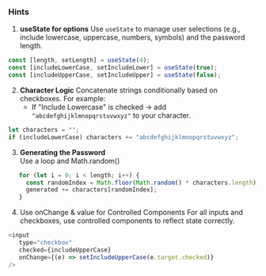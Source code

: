 ### Hints

1. **useState for options**
Use `useState` to manage user selections (e.g., include lowercase, uppercase, numbers, symbols) and the password length.
```js
const [length, setLength] = useState(4);
const [includeLowerCase, setIncludeLower] = useState(true);
const [includeUpperCase, setIncludeUpper] = useState(false);
```

2. **Character Logic**
Concatenate strings conditionally based on checkboxes. 
For example:
   - If "Include Lowercase" is checked → add `"abcdefghijklmnopqrstuvwxyz"` to your character.
```js
let characters = "";
if (includeLowerCase) characters += "abcdefghijklmnopqrstuvwxyz";
```

3. **Generating the Password**  
   Use a loop and Math.random()
```js
   for (let i = 0; i < length; i++) {
     const randomIndex = Math.floor(Math.random() * characters.length);
     generated += characters[randomIndex];
   }
```

4. Use onChange & value for Controlled Components
For all inputs and checkboxes, use controlled components to reflect state correctly.

```js
<input
   type="checkbox"
   checked={includeUpperCase}
   onChange={(e) => setIncludeUpperCase(e.target.checked)}
/>
```